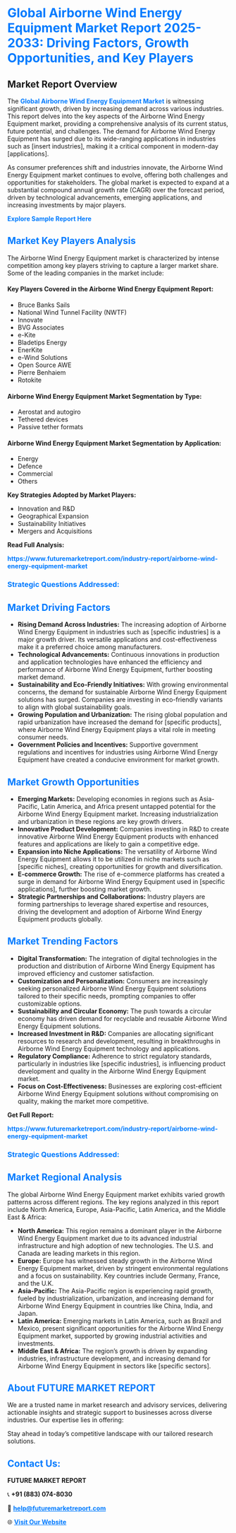 <h1 style="color: #007BFF;">Global Airborne Wind Energy Equipment Market Report 2025-2033: Driving Factors, Growth Opportunities, and Key Players</h1>

<section id="overview">
<h2>Market Report Overview</h2>
<p>The <a href="https://www.futuremarketreport.com/industry-report/airborne-wind-energy-equipment-market" style="color: #007BFF; text-decoration: none;"><strong>Global Airborne Wind Energy Equipment Market</strong></a> is witnessing significant growth, driven by increasing demand across various industries. This report delves into the key aspects of the Airborne Wind Energy Equipment market, providing a comprehensive analysis of its current status, future potential, and challenges. The demand for Airborne Wind Energy Equipment has surged due to its wide-ranging applications in industries such as [insert industries], making it a critical component in modern-day [applications].</p>
<p>As consumer preferences shift and industries innovate, the Airborne Wind Energy Equipment market continues to evolve, offering both challenges and opportunities for stakeholders. The global market is expected to expand at a substantial compound annual growth rate (CAGR) over the forecast period, driven by technological advancements, emerging applications, and increasing investments by major players.</p>
</section>

<section id="overview">
<p><a href="https://www.futuremarketreport.com/request-sample/reportId=55500" style="color: #007BFF; text-decoration: none;"><strong>Explore Sample Report Here</strong></a></p>
</section>

<section id="key-players">
<h2 style="color: #007BFF;">Market Key Players Analysis</h2>
<p>The Airborne Wind Energy Equipment market is characterized by intense competition among key players striving to capture a larger market share. Some of the leading companies in the market include:</p>
<h4>Key Players Covered in the Airborne Wind Energy Equipment Report:</h4>
<ul><li>Bruce Banks Sails</li><li>National Wind Tunnel Facility (NWTF)</li><li>Innovate</li><li>BVG Associates</li><li>e-Kite</li><li>Bladetips Energy</li><li>EnerKite</li><li>e-Wind Solutions</li><li>Open Source AWE</li><li>Pierre Benhaiem</li><li>Rotokite</li></ul>
<h4>Airborne Wind Energy Equipment Market Segmentation by Type:</h4>
<ul><li>Aerostat and autogiro</li><li>Tethered devices</li><li>Passive tether formats</li></ul>

<h4>Airborne Wind Energy Equipment Market Segmentation by Application:</h4>
<ul><li>Energy</li><li>Defence</li><li>Commercial</li><li>Others</li></ul>
<p><strong>Key Strategies Adopted by Market Players:</strong></p>
<ul>
<li>Innovation and R&D</li>
<li>Geographical Expansion</li>
<li>Sustainability Initiatives</li>
<li>Mergers and Acquisitions</li>
</ul>
</section>

<section>
<p><strong>Read Full Analysis: </strong></p><a href="https://www.futuremarketreport.com/industry-report/airborne-wind-energy-equipment-market" style="color: #007BFF; text-decoration: none;"><strong>https://www.futuremarketreport.com/industry-report/airborne-wind-energy-equipment-market</strong></a>
<h3 style="color: #007BFF;">Strategic Questions Addressed:</h3>
</section>

<section id="driving-factors">
<h2 style="color: #007BFF;">Market Driving Factors</h2>
<ul>
<li><strong>Rising Demand Across Industries:</strong> The increasing adoption of Airborne Wind Energy Equipment in industries such as [specific industries] is a major growth driver. Its versatile applications and cost-effectiveness make it a preferred choice among manufacturers.</li>
<li><strong>Technological Advancements:</strong> Continuous innovations in production and application technologies have enhanced the efficiency and performance of Airborne Wind Energy Equipment, further boosting market demand.</li>
<li><strong>Sustainability and Eco-Friendly Initiatives:</strong> With growing environmental concerns, the demand for sustainable Airborne Wind Energy Equipment solutions has surged. Companies are investing in eco-friendly variants to align with global sustainability goals.</li>
<li><strong>Growing Population and Urbanization:</strong> The rising global population and rapid urbanization have increased the demand for [specific products], where Airborne Wind Energy Equipment plays a vital role in meeting consumer needs.</li>
<li><strong>Government Policies and Incentives:</strong> Supportive government regulations and incentives for industries using Airborne Wind Energy Equipment have created a conducive environment for market growth.</li>
</ul>
</section>

<section id="growth-opportunities">
<h2 style="color: #007BFF;">Market Growth Opportunities</h2>
<ul>
<li><strong>Emerging Markets:</strong> Developing economies in regions such as Asia-Pacific, Latin America, and Africa present untapped potential for the Airborne Wind Energy Equipment market. Increasing industrialization and urbanization in these regions are key growth drivers.</li>
<li><strong>Innovative Product Development:</strong> Companies investing in R&D to create innovative Airborne Wind Energy Equipment products with enhanced features and applications are likely to gain a competitive edge.</li>
<li><strong>Expansion into Niche Applications:</strong> The versatility of Airborne Wind Energy Equipment allows it to be utilized in niche markets such as [specific niches], creating opportunities for growth and diversification.</li>
<li><strong>E-commerce Growth:</strong> The rise of e-commerce platforms has created a surge in demand for Airborne Wind Energy Equipment used in [specific applications], further boosting market growth.</li>
<li><strong>Strategic Partnerships and Collaborations:</strong> Industry players are forming partnerships to leverage shared expertise and resources, driving the development and adoption of Airborne Wind Energy Equipment products globally.</li>
</ul>
</section>

<section id="trending-factors">
<h2 style="color: #007BFF;">Market Trending Factors</h2>
<ul>
<li><strong>Digital Transformation:</strong> The integration of digital technologies in the production and distribution of Airborne Wind Energy Equipment has improved efficiency and customer satisfaction.</li>
<li><strong>Customization and Personalization:</strong> Consumers are increasingly seeking personalized Airborne Wind Energy Equipment solutions tailored to their specific needs, prompting companies to offer customizable options.</li>
<li><strong>Sustainability and Circular Economy:</strong> The push towards a circular economy has driven demand for recyclable and reusable Airborne Wind Energy Equipment solutions.</li>
<li><strong>Increased Investment in R&D:</strong> Companies are allocating significant resources to research and development, resulting in breakthroughs in Airborne Wind Energy Equipment technology and applications.</li>
<li><strong>Regulatory Compliance:</strong> Adherence to strict regulatory standards, particularly in industries like [specific industries], is influencing product development and quality in the Airborne Wind Energy Equipment market.</li>
<li><strong>Focus on Cost-Effectiveness:</strong> Businesses are exploring cost-efficient Airborne Wind Energy Equipment solutions without compromising on quality, making the market more competitive.</li>
</ul>
</section>

<section>
<p><strong>Get Full Report: </strong></p><a href="https://www.futuremarketreport.com/industry-report/airborne-wind-energy-equipment-market" style="color: #007BFF; text-decoration: none;"><strong>https://www.futuremarketreport.com/industry-report/airborne-wind-energy-equipment-market</strong></a>
<h3 style="color: #007BFF;">Strategic Questions Addressed:</h3>
</section>


<section id="regional-analysis">
<h2 style="color: #007BFF;">Market Regional Analysis</h2>
<p>The global Airborne Wind Energy Equipment market exhibits varied growth patterns across different regions. The key regions analyzed in this report include North America, Europe, Asia-Pacific, Latin America, and the Middle East & Africa:</p>
<ul>
<li><strong>North America:</strong> This region remains a dominant player in the Airborne Wind Energy Equipment market due to its advanced industrial infrastructure and high adoption of new technologies. The U.S. and Canada are leading markets in this region.</li>
<li><strong>Europe:</strong> Europe has witnessed steady growth in the Airborne Wind Energy Equipment market, driven by stringent environmental regulations and a focus on sustainability. Key countries include Germany, France, and the U.K.</li>
<li><strong>Asia-Pacific:</strong> The Asia-Pacific region is experiencing rapid growth, fueled by industrialization, urbanization, and increasing demand for Airborne Wind Energy Equipment in countries like China, India, and Japan.</li>
<li><strong>Latin America:</strong> Emerging markets in Latin America, such as Brazil and Mexico, present significant opportunities for the Airborne Wind Energy Equipment market, supported by growing industrial activities and investments.</li>
<li><strong>Middle East & Africa:</strong> The region’s growth is driven by expanding industries, infrastructure development, and increasing demand for Airborne Wind Energy Equipment in sectors like [specific sectors].</li>
</ul>
</section>

<footer>
<h2 style="color: #007BFF;">About FUTURE MARKET REPORT</h2>
<p>We are a trusted name in market research and advisory services, delivering actionable insights and strategic support to businesses across diverse industries. Our expertise lies in offering:</p>

<p>Stay ahead in today’s competitive landscape with our tailored research solutions.</p>

<h2 style="color: #007BFF;">Contact Us:</h2>
<p><strong>FUTURE MARKET REPORT</strong></p>
<p>📞 <strong>+91 (883) 074-8030</strong></p>
<p>📧 <strong><a href="mailto:help@futuremarketreport.com" style="color: #007BFF;">help@futuremarketreport.com</a></strong></p>
<p>🌐 <strong><a href="https://www.futuremarketreport.com/" style="color: #007BFF;">Visit Our Website</a></strong></p>
</footer>